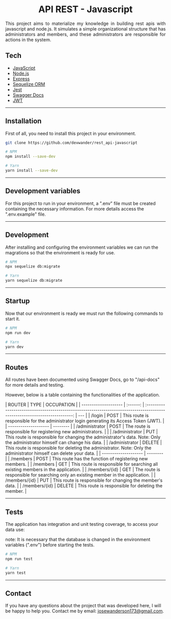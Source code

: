 <h1 align="center">API REST - Javascript</h1>

<p align="justify">
This project aims to materialize my knowledge in building rest apis with javascript and node.js. It simulates a simple organizational structure that has administrators and members, and these administrators are responsible for actions in the system.
</p>

## Tech

- <a href="https://www.javascript.com/" target="_blank">JavaScript</a>
- <a href="https://nodejs.org/en/" target="_blank">Node.js</a>
- <a href="https://expressjs.com" target="_blank">Express</a>
- <a href="https://sequelize.org/" target="_blank">Sequelize ORM</a>
- <a href="https://jestjs.io/" target="_blank">Jest</a>
- <a href="https://swagger.io/docs/" target="_blank">Swagger Docs</a>
- <a href="https://jwt.io/" target="_blank">JWT</a>

---

## Installation

First of all, you need to install this project in your environment.

```bash
git clone https://github.com/devwander/rest_api-javascript

# NPM
npm install --save-dev

# Yarn
yarn install --save-dev
```

---

## Development variables

For this project to run in your environment, a ".env" file must be created containing the necessary information. For more details access the ".env.example" file.

---

## Development

After installing and configuring the environment variables we can run the magrations so that the environment is ready for use.

```bash
# NPM
npx sequelize db:migrate

# Yarn
yarn sequelize db:migrate
```

---

## Startup

Now that our environment is ready we must run the following commands to start it.

```bash
# NPM
npm run dev

# Yarn
yarn dev
```

---

## Routes

All routes have been documented using Swagger Docs, go to "/api-docs" for more details and testing.

However, below is a table containing the functionalities of the application.

| ROUTER               |   TYPE   |                                                         OCCUPATION                                                         |
| -------------------- | :------: | :------------------------------------------------------------------------------------------------------------------------: | --- |
| /login               |   POST   |                  This route is responsible for the administrator login generating its Access Token (JWT).                  |
| -------------------- | -------- |
| /administrator       |   POST   |                                The route is responsible for registering new administrators.                                |     |
| /administrator       |   PUT    | This route is responsible for changing the administrator's data. Note: Only the administrator himself can change his data. |
| /administrator       |  DELETE  |    This route is responsible for deleting the administrator. Note: Only the administrator himself can delete your data.    |
| -------------------- | -------- |
| /members             |   POST   |                                  This route has the function of registering new members.                                   |
| /members             |   GET    |                      This route is responsible for searching all existing members in the application.                      |
| /members/{id}        |   GET    |                     The route is responsible for searching only an existing member in the application.                     |
| /members/{id}        |   PUT    |                                 This route is responsible for changing the member's data.                                  |
| /members/{id}        |  DELETE  |                                     This route is responsible for deleting the member.                                     |

---

## Tests

The application has integration and unit testing coverage, to access your data use:

note: It is necessary that the database is changed in the environment variables (".env") before starting the tests.

```bash
# NPM
npm run test

# Yarn
yarn test
```

---

## Contact

If you have any questions about the project that was developed here, I will be happy to help you. Contact me by email: josewanderson173@gmail.com.
